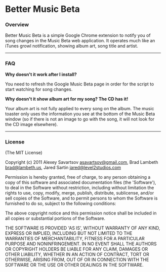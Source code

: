 # Better Music Beta

### Overview

Better Music Beta is a simple Google Chrome extension to notify you of song changes in the Music Beta web application. It operates much like an iTunes growl notification, showing album art, song title and artist.

* * *

### FAQ

**Why doesn't it work after I install?**

You need to refresh the Google Music Beta page in order for the script to start watching for song changes.

**Why doesn't it show album art for my song? The CD has it!**

Your album art is not fully applied to every song on the album. The music toaster only uses the information you see at the bottom of the Music Beta window (so if there is not an image to go with the song, it will not look for the CD image elsewhere).

* * *

### License
(The MIT License)

Copyright (c) 2011 Alexey Savartsov asavartsov@gmail.com, Brad Lambeth brad@lambeth.us, Jared Sartin jared@level2studios.com

Permission is hereby granted, free of charge, to any person obtaining a copy of this software and associated documentation files (the 'Software'), to deal in the Software without restriction, including without limitation the rights to use, copy, modify, merge, publish, distribute, sublicense, and/or sell copies of the Software, and to permit persons to whom the Software is furnished to do so, subject to the following conditions:

The above copyright notice and this permission notice shall be included in all copies or substantial portions of the Software.

THE SOFTWARE IS PROVIDED 'AS IS', WITHOUT WARRANTY OF ANY KIND, EXPRESS OR IMPLIED, INCLUDING BUT NOT LIMITED TO THE WARRANTIES OF MERCHANTABILITY, FITNESS FOR A PARTICULAR PURPOSE AND NONINFRINGEMENT. IN NO EVENT SHALL THE AUTHORS OR COPYRIGHT HOLDERS BE LIABLE FOR ANY CLAIM, DAMAGES OR OTHER LIABILITY, WHETHER IN AN ACTION OF CONTRACT, TORT OR OTHERWISE, ARISING FROM, OUT OF OR IN CONNECTION WITH THE SOFTWARE OR THE USE OR OTHER DEALINGS IN THE SOFTWARE.
